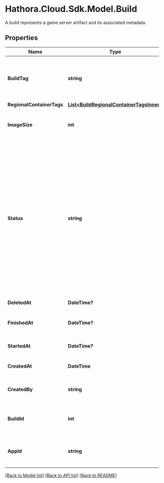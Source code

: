 # Hathora.Cloud.Sdk.Model.Build
A build represents a game server artifact and its associated metadata.

## Properties

Name | Type | Description | Notes
------------ | ------------- | ------------- | -------------
**BuildTag** | **string** | Tag to associate an external version with a build. It is accessible via [&#x60;GetBuildInfo()&#x60;](https://hathora.dev/api#tag/BuildV1/operation/GetBuildInfo). | 
**RegionalContainerTags** | [**List&lt;BuildRegionalContainerTagsInner&gt;**](BuildRegionalContainerTagsInner.md) |  | 
**ImageSize** | **int** | The size (in bytes) of the Docker image built by Hathora. | 
**Status** | **string** | Current status of your build.  &#x60;created&#x60;: a build was created but not yet run  &#x60;running&#x60;: the build process is actively executing  &#x60;succeeded&#x60;: the game server artifact was successfully built and stored in the Hathora registries  &#x60;failed&#x60;: the build process was unsuccessful, most likely due to an error with the &#x60;Dockerfile&#x60; | 
**DeletedAt** | **DateTime?** | When the build was deleted. | 
**FinishedAt** | **DateTime?** | When [&#x60;RunBuild()&#x60;](https://hathora.dev/api#tag/BuildV1/operation/RunBuild) finished executing. | 
**StartedAt** | **DateTime?** | When [&#x60;RunBuild()&#x60;](https://hathora.dev/api#tag/BuildV1/operation/RunBuild) is called. | 
**CreatedAt** | **DateTime** | When [&#x60;CreateBuild()&#x60;](https://hathora.dev/api#tag/BuildV1/operation/CreateBuild) is called. | 
**CreatedBy** | **string** | Email address for the user that created the build. | 
**BuildId** | **int** | System generated id for a build. Increments by 1. | 
**AppId** | **string** | System generated unique identifier for an application. | 

[[Back to Model list]](../README.md#documentation-for-models) [[Back to API list]](../README.md#documentation-for-api-endpoints) [[Back to README]](../README.md)

